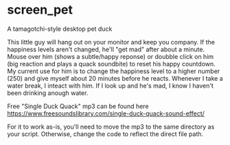 # screen_pet
A tamagotchi-style desktop pet duck

This little guy will hang out on your monitor and keep you company. 
If the happiness levels aren't changed, he'll "get mad" after about a minute. 
Mouse over him (shows a subtle/happy reponse) or doubble click on him (big reaction and plays a quack soundbite) to reset his happy countdown.
My current use for him is to change the happiness level to a higher number (250) and give myself about 20 minutes before he reacts. 
Whenever I take a water break, I inteact with him. If I look up and he's mad, I know I haven't been drinking anough water. 

Free "Single Duck Quack" mp3 can be found here https://www.freesoundslibrary.com/single-duck-quack-sound-effect/

For it to work as-is, you'll need to move the mp3 to the same directory as your script. Otherwise, change the code to reflect the direct file path. 

